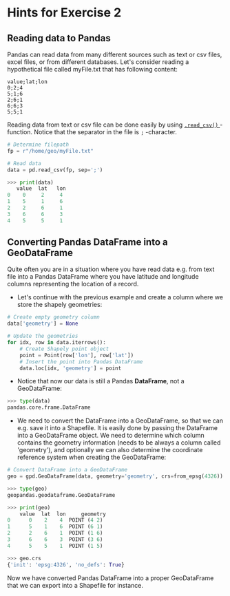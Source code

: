 # Hints for Exercise 2

## Reading data to Pandas

Pandas can read data from many different sources such as text or csv files, excel files, or from different databases. 
Let's consider reading a hypothetical file called myFile.txt that has following content:

 ```
 value;lat;lon
 0;2;4
 5;1;6
 2;6;1
 6;6;3
 5;5;1
 ```


Reading data from text or csv file can be done easily by using 
[ `.read_csv()` ](http://pandas.pydata.org/pandas-docs/stable/generated/pandas.read_csv.html) - function. Notice that the separator in the file is `;` -character.  

 ```python
 # Determine filepath
 fp = r"/home/geo/myFile.txt"
 
 # Read data
 data = pd.read_csv(fp, sep=';')
 
 >>> print(data)
    value  lat   lon
 0    0     2     4
 1    5     1     6
 2    2     6     1
 3    6     6     3
 4    5     5     1
 ```
  
## Converting Pandas DataFrame into a GeoDataFrame

Quite often you are in a situation where you have read data e.g. from text file into a Pandas DataFrame where you have latitude and longitude columns representing the location of a record. 

- Let's continue with the previous example and create a column where we store the shapely geometries:

 ```python
 # Create empty geometry column
 data['geometry'] = None
 
 # Update the geometries
 for idx, row in data.iterrows():
     # Create Shapely point object
     point = Point(row['lon'], row['lat'])
     # Insert the point into Pandas DataFrame
     data.loc[idx, 'geometry'] = point
 ```
 
 - Notice that now our data is still a Pandas **DataFrame**, not a GeoDataFrame:
 
 ```python
 >>> type(data)
 pandas.core.frame.DataFrame
 ```

- We need to convert the DataFrame into a GeoDataFrame, so that we can e.g. save it into a Shapefile. It is easily done by passing the DataFrame into a GeoDataFrame object. We need to determine 
 which column contains the geometry information (needs to be always a column called 'geometry'), and optionally we can also determine the coordinate reference system when creating the GeoDataFrame:
 
 ```python
 # Convert DataFrame into a GeoDataFrame
 geo = gpd.GeoDataFrame(data, geometry='geometry', crs=from_epsg(4326))

 >>> type(geo)
 geopandas.geodataframe.GeoDataFrame
 
 >>> print(geo)
     value  lat  lon     geometry
 0      0    2    4  POINT (4 2)
 1      5    1    6  POINT (6 1)
 2      2    6    1  POINT (1 6)
 3      6    6    3  POINT (3 6)
 4      5    5    1  POINT (1 5)
 
 >>> geo.crs
 {'init': 'epsg:4326', 'no_defs': True}
 ```
 Now we have converted Pandas DataFrame into a proper GeoDataFrame that we can export into a Shapefile for instance.  